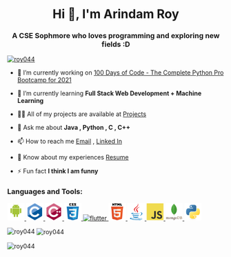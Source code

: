<h1 align="center">Hi 👋, I'm Arindam Roy</h1>

<h3 align="center">A CSE Sophmore who loves programming and exploring new fields :D</h3>

<p align="left"> <a href="https://github.com/ryo-ma/github-profile-trophy"><img src="https://github-profile-trophy.vercel.app/?username=roy044" alt="roy044" /></a> </p>

- 🔭 I’m currently working on  [100 Days of Code - The Complete Python Pro Bootcamp for 2021](https://github.com/roy044/100-Days-of-Code-The-Complete-Python)

- 🌱 I’m currently learning  **Full Stack Web Development + Machine Learning**

- 👨‍💻 All of my projects are available at  [Projects](github.com/roy044)

- 💬 Ask me about  **Java , Python , C , C++**

- 📫 How to reach me  [Email](arindamroy044@gmail.com) , [Linked In](https://www.linkedin.com/in/arindam-roy-271209192/) 

- 📄 Know about my experiences  [Resume](https://drive.google.com/file/d/1dF7ZDsJhK84wgDOzIODC7TYJIvEYEQjw/view?usp=sharing)

- ⚡ Fun fact **I think I am funny**



<h3 align="left">Languages and Tools:</h3>
<p align="left"> <a href="https://developer.android.com" target="_blank"> <img src="https://raw.githubusercontent.com/devicons/devicon/master/icons/android/android-original-wordmark.svg" alt="android" width="40" height="40"/> </a> <a href="https://www.cprogramming.com/" target="_blank"> <img src="https://raw.githubusercontent.com/devicons/devicon/master/icons/c/c-original.svg" alt="c" width="40" height="40"/> </a> <a href="https://www.w3schools.com/cpp/" target="_blank"> <img src="https://raw.githubusercontent.com/devicons/devicon/master/icons/cplusplus/cplusplus-original.svg" alt="cplusplus" width="40" height="40"/> </a> <a href="https://www.w3schools.com/css/" target="_blank"> <img src="https://raw.githubusercontent.com/devicons/devicon/master/icons/css3/css3-original-wordmark.svg" alt="css3" width="40" height="40"/> </a> <a href="https://flutter.dev" target="_blank"> <img src="https://www.vectorlogo.zone/logos/flutterio/flutterio-icon.svg" alt="flutter" width="40" height="40"/> </a> <a href="https://www.w3.org/html/" target="_blank"> <img src="https://raw.githubusercontent.com/devicons/devicon/master/icons/html5/html5-original-wordmark.svg" alt="html5" width="40" height="40"/> </a> <a href="https://www.java.com" target="_blank"> <img src="https://raw.githubusercontent.com/devicons/devicon/master/icons/java/java-original.svg" alt="java" width="40" height="40"/> </a> <a href="https://developer.mozilla.org/en-US/docs/Web/JavaScript" target="_blank"> <img src="https://raw.githubusercontent.com/devicons/devicon/master/icons/javascript/javascript-original.svg" alt="javascript" width="40" height="40"/> </a> <a href="https://www.mongodb.com/" target="_blank"> <img src="https://raw.githubusercontent.com/devicons/devicon/master/icons/mongodb/mongodb-original-wordmark.svg" alt="mongodb" width="40" height="40"/> </a> <a href="https://www.python.org" target="_blank"> <img src="https://raw.githubusercontent.com/devicons/devicon/master/icons/python/python-original.svg" alt="python" width="40" height="40"/> </a> </p>

<p><img align="left" src="https://github-readme-stats.vercel.app/api/top-langs?username=roy044&show_icons=true&locale=en&layout=compact" alt="roy044" /></p>

<p>&nbsp;<img align="center" src="https://github-readme-stats.vercel.app/api?username=roy044&show_icons=true&locale=en" alt="roy044" /></p>

<p><img align="center" src="https://github-readme-streak-stats.herokuapp.com/?user=roy044&" alt="roy044" /></p>
